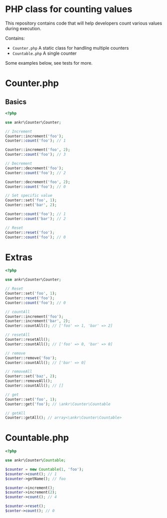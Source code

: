 # PHP class for counting values

This repository contains code that will help developers count various values during execution.

Contains:
 - `Counter.php` A static class for handling multiple counters
 - `Countable.php` A single counter

Some examples below, see tests for more.

# Counter.php

## Basics
```php
<?php

use ankr\Counter\Counter;

// Increment
Counter::increment('foo');
Counter::count('foo'); // 1

Counter::increment('foo', 2);
Counter::count('foo'); // 3

// Decrement
Counter::decrement('foo');
Counter::count('foo'); // 2

Counter::decrement('foo', 2);
Counter::count('foo'); // 0

// Set specific value
Counter::set('foo', 1);
Counter::set('bar', 2);

Counter::count('foo'); // 1
Counter::count('bar'); // 2

// Reset
Counter::reset('foo');
Counter::count('foo'); // 0

```

# Extras
```php
<?php

use ankr\Counter\Counter;

// Reset
Counter::set('foo', 1);
Counter::reset('foo');
Counter::count('foo'); // 0

// countAll
Counter::increment('foo');
Counter::increment('bar', 2);
Counter::countAll(); // ['foo' => 1, 'bar' => 2]

// resetAll
Counter::resetAll();
Counter::countAll(); // ['foo' => 0, 'bar' => 0]

// remove
Counter::remove('foo');
Counter::countAll(); // ['bar' => 0]

// removeAll
Counter::set('baz', 2);
Counter::removeAll();
Counter::countAll(); // []

// get
Counter::set('foo', 1);
Counter::get('foo'); // \ankr\Counter\Countable

// getAll
Counter::getAll(); // array<\ankr\Counter\Countable>

```

# Countable.php
```php
<?php

use ankr\Counter\Countable;

$counter = new Countable(1, 'foo');
$counter->count(); // 1
$counter->getName(); // foo

$counter->increment();
$counter->increment(2);
$counter->count(); // 4

$counter->reset();
$conter->count(); // 0

```
